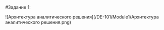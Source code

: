 #Задание 1:

![Архитектура аналитического решения](/DE-101/Module1/Архитектура аналитического решения.png)